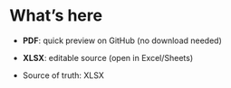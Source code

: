 # What’s here
- **PDF**: quick preview on GitHub (no download needed)
- **XLSX**: editable source (open in Excel/Sheets)

- Source of truth: XLSX
